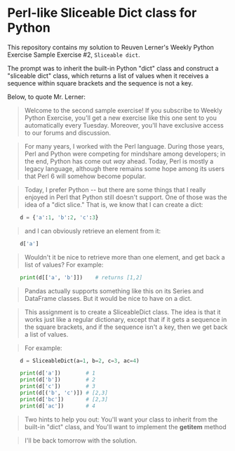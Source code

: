 # Perl-like Sliceable Dict class for Python
This repository contains my solution to Reuven Lerner's Weekly Python Exercise Sample Exercise #2, ```Sliceable dict```.

The prompt was to inherit the built-in Python "dict" class and construct a "sliceable dict" class, which returns a list of values when it receives a sequence within square brackets and the sequence is not a key.

Below, to quote Mr. Lerner:

>Welcome to the second sample exercise!  If you subscribe to Weekly Python Exercise, you'll get a new exercise like this one sent to you automatically every Tuesday.  Moreover, you'll have exclusive access to our forums and discussion.

>For many years, I worked with the Perl language. During those years, Perl and Python were competing for mindshare among developers; in the end, Python has come out *way* ahead.  Today, Perl is mostly a legacy language, although there remains some hope among its users that Perl 6 will somehow become popular.

>Today, I prefer Python -- but there are some things that I really enjoyed in Perl that Python still doesn't support. One of those was the idea of a "dict slice."  That is, we know that I can create a dict:
```python
    d = {'a':1, 'b':2, 'c':3}
```
>and I can obviously retrieve an element from it:
```python
    d['a']
```
>Wouldn't it be nice to retrieve more than one element, and get back a list of values?  For example:
```python
    print(d[['a', 'b']])    # returns [1,2]
```
>Pandas actually supports something like this on its Series and DataFrame classes.  But it would be nice to have on a dict.

>This assignment is to create a SliceableDict class. The idea is that it works just like a regular dictionary, except that if it gets a sequence in the square brackets, and if the sequence isn't a key, then we get back a list of values.

>For example:
```python
    d = SliceableDict(a=1, b=2, c=3, ac=4)

    print(d['a'])        # 1
    print(d['b'])        # 2
    print(d['c'])        # 3
    print(d[('b', 'c')]) # [2,3]
    print(d['bc'])       # [2,3]
    print(d['ac'])       # 4
```
>Two hints to help you out:
>You'll want your class to inherit from the built-in "dict" class, and
>You'll want to implement the __getitem__ method

>I'll be back tomorrow with the solution.